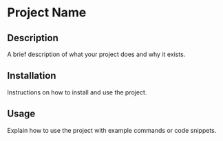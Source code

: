 
# Project Name

## Description
A brief description of what your project does and why it exists.

## Installation
Instructions on how to install and use the project.

## Usage
Explain how to use the project with example commands or code snippets.

